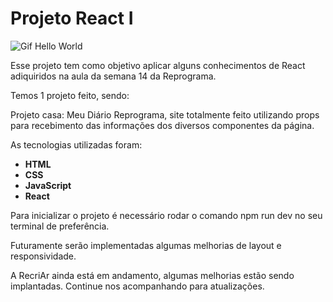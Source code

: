 # Projeto React I

![Gif Hello World](https://webartdevelopers.com/blog/wp-content/uploads/2021/01/hello-world.gif)

Esse projeto tem como objetivo aplicar alguns conhecimentos de React adiquiridos na aula da semana 14 da Reprograma.

Temos 1 projeto feito, sendo:

Projeto casa: Meu Diário Reprograma, site totalmente feito utilizando props para recebimento das informações dos diversos componentes da página.

As tecnologias utilizadas foram:

* **HTML**
* **CSS**
* **JavaScript**
* **React**

Para inicializar o projeto é necessário rodar o comando npm run dev no seu terminal de preferência.

Futuramente serão implementadas algumas melhorias de layout e responsividade.

A RecriAr ainda está em andamento, algumas melhorias estão sendo implantadas. Continue nos acompanhando para atualizações.


